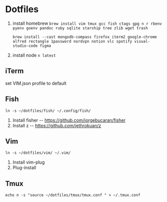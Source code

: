 # Dotfiles

1. install homebrew
   `brew install vim tmux gcc fish ctags gpg n r rbenv pyenv goenv pandoc ruby sqlite starship tree zlib wget trash`

   `brew install --cast mongodb-compass firefox iterm2 google-chrome alfred rectangle 1password nordvpn notion vlc spotify visual-studio-code figma`

2. install node `n latest`

## iTerm

set VIM.json profile to default

## Fish

`ln -s ~/dotfiles/fish/ ~/.config/fish/`

1. Install fisher -- https://github.com/jorgebucaran/fisher
2. Install z -- https://github.com/jethrokuan/z

## Vim

`ln -s ~/dotfiles/vim/ ~/.vim/`

1. Install vim-plug
2. Plug-install

## Tmux

`echo n -s "source ~/dotfiles/tmux/tmux.conf " > ~/.tmux.conf`
